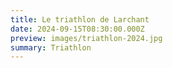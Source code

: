 ```yaml
---
title: Le triathlon de Larchant
date: 2024-09-15T08:30:00.000Z
preview: images/triathlon-2024.jpg
summary: Triathlon
---
```

